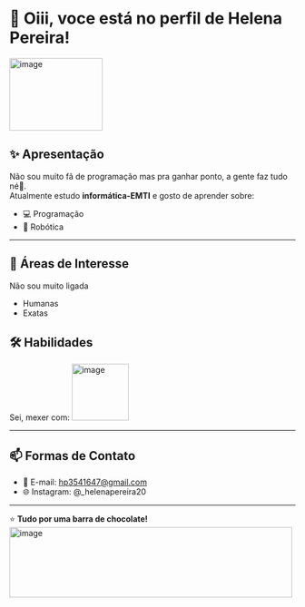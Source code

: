 
          
# 👋 Oiii, voce está no perfil de Helena Pereira!
<img width="164" height="128" alt="image" src="https://github.com/user-attachments/assets/7e82611f-4cb8-4589-a969-00bcb078f7cc" />

## ✨ Apresentação
Não sou muito fã de programação mas pra ganhar ponto, a gente faz tudo né🚀.  
Atualmente estudo **informática-EMTI** e gosto de aprender sobre:
- 💻 Programação
- 🤖 Robótica
---

          
## 🎯 Áreas de Interesse
Não sou muito ligada 
- Humanas
- Exatas


## 🛠️ Habilidades
Sei, mexer com:
<img width="100" height="100" alt="image" src="https://github.com/user-attachments/assets/38114d8f-91db-4c08-b8fb-4bf49b7e31f2" />





          
---

## 📫 Formas de Contato
- 📧 E-mail: hp3541647@gmail.com  
- 🌐 Instagram: @_helenapereira20  

---

⭐ **Tudo por uma barra de chocolate!**  
<img width="498" height="124" alt="image" src="https://github.com/user-attachments/assets/b4a4d486-957e-4747-86d3-2c0a41be1b67" />



